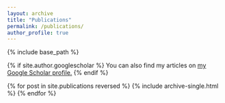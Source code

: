 ```yaml
---
layout: archive
title: "Publications"
permalink: /publications/
author_profile: true
---
```

{% include base_path %}

{% if site.author.googlescholar %}
  You can also find my articles on <u><a href="{{site.author.googlescholar}}">my Google Scholar profile</a>.</u>
{% endif %}

{% for post in site.publications reversed %}
  {% include archive-single.html %}
{% endfor %}
